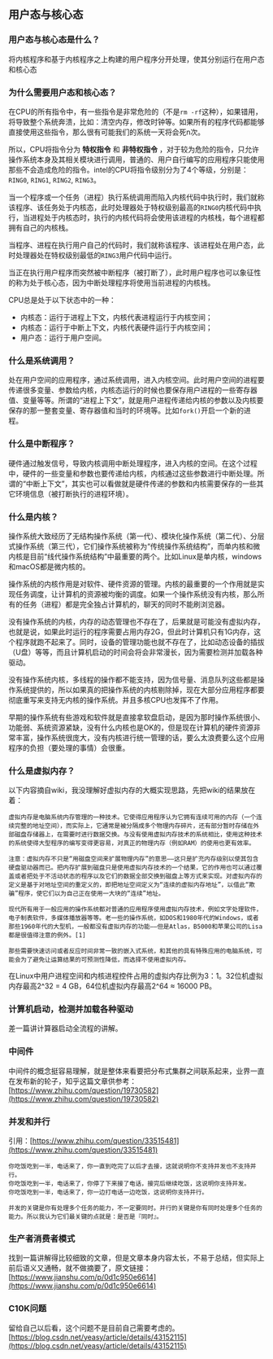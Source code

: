 ## 用户态与核心态

### 用户态与核心态是什么？
将内核程序和基于内核程序之上构建的用户程序分开处理，使其分别运行在用户态和核心态

### 为什么需要用户态和核心态？
在CPU的所有指令中，有一些指令是非常危险的（不是`rm -rf`这种），如果错用，将导致整个系统奔溃，比如：清空内存，修改时钟等。如果所有的程序代码都能够直接使用这些指令，那么很有可能我们的系统一天将会死n次。

所以，CPU将指令分为 **特权指令** 和 **非特权指令** ，对于较为危险的指令，只允许操作系统本身及其相关模块进行调用，普通的、用户自行编写的应用程序只能使用那些不会造成危险的指令。intel的CPU将指令级别分为了4个等级，分别是：`RING0`, `RING1`, `RING2`, `RING3`。

当一个程序或一个任务（进程）执行系统调用而陷入内核代码中执行时，我们就称该程序、该任务处于内核态，此时处理器处于特权级别最高的`RING0`内核代码中执行，当进程处于内核态时，执行的内核代码将会使用该进程的内核栈，每个进程都拥有自己的内核栈。

当程序、进程在执行用户自己的代码时，我们就称该程序、该进程处在用户态，此时处理器处在特权级别最低的`RING3`用户代码中运行。

当正在执行用户程序而突然被中断程序（被打断了），此时用户程序也可以象征性的称为处于核心态，因为中断处理程序将使用当前进程的内核栈。

CPU总是处于以下状态中的一种：
* 内核态：运行于进程上下文，内核代表进程运行于内核空间；
* 内核态：运行于中断上下文，内核代表硬件运行于内核空间；
* 用户态：运行于用户空间。

### 什么是系统调用？
处在用户空间的应用程序，通过系统调用，进入内核空间。此时用户空间的进程要传递很多变量、参数给内核，内核态运行的时候也要保存用户进程的一些寄存器值、变量等等。所谓的“进程上下文”，就是用户进程传递给内核的参数以及内核要保存的那一整套变量、寄存器值和当时的环境等。比如`fork()`开启一个新的进程。

### 什么是中断程序？
硬件通过触发信号，导致内核调用中断处理程序，进入内核的空间。在这个过程中，硬件的一些变量和参数也要传递给内核，内核通过这些参数进行中断处理。所谓的“中断上下文”，其实也可以看做就是硬件传递的参数和内核需要保存的一些其它环境信息（被打断执行的进程环境）。

### 什么是内核？
操作系统大致经历了无结构操作系统（第一代）、模块化操作系统（第二代）、分层式操作系统（第三代），它们操作系统被称为“传统操作系统结构”，而单内核和微内核是目前“线代操作系统结构”中最重要的两个。比如Linux是单内核，windows和macOS都是微内核的。

操作系统的内核作用是对软件、硬件资源的管理。内核的最重要的一个作用就是实现任务调度，让计算机的资源被均衡的调度。如果一个操作系统没有内核，那么所有的任务（进程）都是完全独占计算机的，聊天的同时不能刷浏览器。

没有操作系统的内核，内存的动态管理也不存在了，后果就是可能没有虚拟内存，也就是说，如果此时运行的程序需要占用内存2G，但此时计算机只有1G内存，这个程序就跑不起来了。同时，设备的管理功能也就不存在了，比如动态设备的插拔（U盘）等等，而且计算机启动的时间会将会非常漫长，因为需要检测并加载各种驱动。

没有操作系统内核，多线程的操作都不能支持，因为信号量、消息队列这些都是操作系统提供的，所以如果真的把操作系统的内核剔除掉，现在大部分应用程序都要彻底重写来支持无内核的操作系统。并且多核CPU也发挥不了作用。

早期的操作系统有些游戏和软件就是直接拿软盘启动，是因为那时操作系统很小、功能弱、系统资源紧缺，没有什么内核也是OK的，但是现在计算机的硬件资源非常丰富，操作系统很庞大，没有内核进行统一管理的话，要么太浪费要么这个应用程序的负担（要处理的事情）会很重。

### 什么是虚拟内存？
以下内容摘自wiki，我没理解好虚拟内存的大概实现思路，先把wiki的结果放在着：
```
虚拟内存是电脑系统内存管理的一种技术。它使得应用程序认为它拥有连续可用的内存（一个连续完整的地址空间），而实际上，它通常是被分隔成多个物理内存碎片，还有部分暂时存储在外部磁盘存储器上，在需要时进行数据交换。与没有使用虚拟内存技术的系统相比，使用这种技术的系统使得大型程序的编写变得更容易，对真正的物理内存（例如RAM）的使用也更有效率。

注意：虚拟内存不只是“用磁盘空间来扩展物理内存”的意思——这只是扩充内存级别以使其包含硬盘驱动器而已。把内存扩展到磁盘只是使用虚拟内存技术的一个结果，它的作用也可以通过覆盖或者把处于不活动状态的程序以及它们的数据全部交换到磁盘上等方式来实现。对虚拟内存的定义是基于对地址空间的重定义的，即把地址空间定义为“连续的虚拟内存地址”，以借此“欺骗”程序，使它们以为自己正在使用一大块的“连续”地址。

现代所有用于一般应用的操作系统都对普通的应用程序使用虚拟内存技术，例如文字处理软件，电子制表软件，多媒体播放器等等。老一些的操作系统，如DOS和1980年代的Windows，或者那些1960年代的大型机，一般都没有虚拟内存的功能——但是Atlas，B5000和苹果公司的Lisa都是很值得注意的例外。[1]

那些需要快速访问或者反应时间非常一致的嵌入式系统，和其他的具有特殊应用的电脑系统，可能会为了避免让运算结果的可预测性降低，而选择不使用虚拟内存。
```
在Linux中用户进程空间和内核进程控件占用的虚拟内存比例为3：1。32位机虚拟内存最高2^32 = 4 GB，64位机虚拟内存最高2^64 ≈ 16000 PB。

### 计算机启动，检测并加载各种驱动
差一篇讲计算器启动全流程的讲解。

### 中间件
中间件的概念挺容易理解，就是整体来看要把分布式集群之间联系起来，业界一直在发布新的轮子，知乎这篇文章供参考：[https://www.zhihu.com/question/19730582](https://www.zhihu.com/question/19730582)

### 并发和并行
引用：[https://www.zhihu.com/question/33515481](https://www.zhihu.com/question/33515481)
```
你吃饭吃到一半，电话来了，你一直到吃完了以后才去接，这就说明你不支持并发也不支持并行。
你吃饭吃到一半，电话来了，你停了下来接了电话，接完后继续吃饭，这说明你支持并发。
你吃饭吃到一半，电话来了，你一边打电话一边吃饭，这说明你支持并行。

并发的关键是你有处理多个任务的能力，不一定要同时。并行的关键是你有同时处理多个任务的能力。所以我认为它们最关键的点就是：是否是『同时』。
```

### 生产者消费者模式
找到一篇讲解得比较细致的文章，但是文章本身内容太长，不易于总结，但实际上前后语义又通畅，就不做摘要了，原文链接：[https://www.jianshu.com/p/0d1c950e6614](https://www.jianshu.com/p/0d1c950e6614)

### C10K问题
留给自己以后看，这个问题不是目前自己需要考虑的。[https://blog.csdn.net/yeasy/article/details/43152115](https://blog.csdn.net/yeasy/article/details/43152115)







